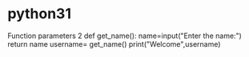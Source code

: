 # python31
Function parameters 2
def get_name():
    name=input("Enter the name:")
    return name
username= get_name()
print("Welcome",username)

